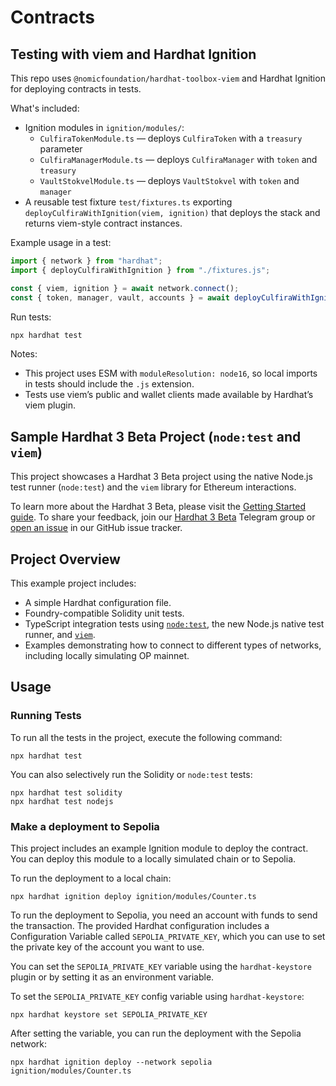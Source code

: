 # Contracts

## Testing with viem and Hardhat Ignition

This repo uses `@nomicfoundation/hardhat-toolbox-viem` and Hardhat Ignition for deploying contracts in tests.

What's included:

- Ignition modules in `ignition/modules/`:
  - `CulfiraTokenModule.ts` — deploys `CulfiraToken` with a `treasury` parameter
  - `CulfiraManagerModule.ts` — deploys `CulfiraManager` with `token` and `treasury`
  - `VaultStokvelModule.ts` — deploys `VaultStokvel` with `token` and `manager`
- A reusable test fixture `test/fixtures.ts` exporting `deployCulfiraWithIgnition(viem, ignition)` that deploys the stack and returns viem-style contract instances.

Example usage in a test:

```ts
import { network } from "hardhat";
import { deployCulfiraWithIgnition } from "./fixtures.js";

const { viem, ignition } = await network.connect();
const { token, manager, vault, accounts } = await deployCulfiraWithIgnition(viem, ignition);
```

Run tests:

```bash
npx hardhat test
```

Notes:

- This project uses ESM with `moduleResolution: node16`, so local imports in tests should include the `.js` extension.
- Tests use viem’s public and wallet clients made available by Hardhat’s viem plugin.

## Sample Hardhat 3 Beta Project (`node:test` and `viem`)

This project showcases a Hardhat 3 Beta project using the native Node.js test runner (`node:test`) and the `viem` library for Ethereum interactions.

To learn more about the Hardhat 3 Beta, please visit the [Getting Started guide](https://hardhat.org/docs/getting-started#getting-started-with-hardhat-3). To share your feedback, join our [Hardhat 3 Beta](https://hardhat.org/hardhat3-beta-telegram-group) Telegram group or [open an issue](https://github.com/NomicFoundation/hardhat/issues/new) in our GitHub issue tracker.

## Project Overview

This example project includes:

- A simple Hardhat configuration file.
- Foundry-compatible Solidity unit tests.
- TypeScript integration tests using [`node:test`](nodejs.org/api/test.html), the new Node.js native test runner, and [`viem`](https://viem.sh/).
- Examples demonstrating how to connect to different types of networks, including locally simulating OP mainnet.

## Usage

### Running Tests

To run all the tests in the project, execute the following command:

```shell
npx hardhat test
```

You can also selectively run the Solidity or `node:test` tests:

```shell
npx hardhat test solidity
npx hardhat test nodejs
```

### Make a deployment to Sepolia

This project includes an example Ignition module to deploy the contract. You can deploy this module to a locally simulated chain or to Sepolia.

To run the deployment to a local chain:

```shell
npx hardhat ignition deploy ignition/modules/Counter.ts
```

To run the deployment to Sepolia, you need an account with funds to send the transaction. The provided Hardhat configuration includes a Configuration Variable called `SEPOLIA_PRIVATE_KEY`, which you can use to set the private key of the account you want to use.

You can set the `SEPOLIA_PRIVATE_KEY` variable using the `hardhat-keystore` plugin or by setting it as an environment variable.

To set the `SEPOLIA_PRIVATE_KEY` config variable using `hardhat-keystore`:

```shell
npx hardhat keystore set SEPOLIA_PRIVATE_KEY
```

After setting the variable, you can run the deployment with the Sepolia network:

```shell
npx hardhat ignition deploy --network sepolia ignition/modules/Counter.ts
```
